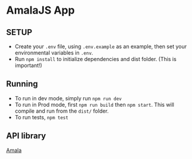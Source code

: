# AmalaJS App

## SETUP
- Create your `.env` file, using `.env.example` as an example, then set your environmental variables in `.env`.
- Run `npm install` to initialize dependencies and dist folder. (This is important!)

## Running
- To run in dev mode, simply run `npm run dev`
- To run in Prod mode, first `npm run build` then `npm start`. This will compile and run from the `dist/` folder.
- To run tests, `npm test`


## API library
[Amala](https://github.com/iyobo/amala)

